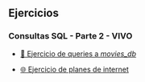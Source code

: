 ## Ejercicios

### Consultas SQL - Parte 2 - VIVO

- [🎥 Ejercicio de queries a _movies_db_](movies)

- [🌐 Ejercicio de planes de internet](internet)
